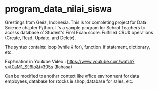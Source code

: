 # program_data_nilai_siswa

Greetings from Geriz, Indonesia.
This is for completing project for Data Science chapter Python.
It's a sample program for School Teachers to access database of Student's Final Exam score.
Fulfilled CRUD operations (Create, Read, Update, and Delete).

The syntax contains: loop (while & for), function, if statement, dictionary, etc.

Explanation in Youtube Video : https://www.youtube.com/watch?v=tCaM1_S96Io&t=305s (Bahasa)

Can be modified to another context like office environment for data employees, database for stocks in shop, database for sales, etc.

